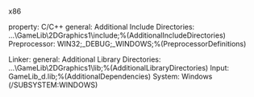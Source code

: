 #

x86

property: C/C++
  general:
    Additional Include Directories: ...\GameLib\2DGraphics1\include;%(AdditionalIncludeDirectories)
    Preprocessor: WIN32;_DEBUG;_WINDOWS;%(PreprocessorDefinitions)

  Linker:
    general:
      Additional Library Directories: ...\GameLib\2DGraphics1\lib;%(AdditionalLibraryDirectories)
    Input: GameLib_d.lib;%(AdditionalDependencies)
    System: Windows (/SUBSYSTEM:WINDOWS)
